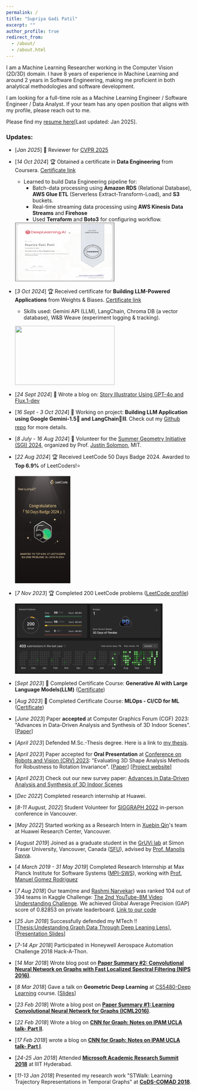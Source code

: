 ```yaml
---
permalink: /
title: "Supriya Gadi Patil"
excerpt: ""
author_profile: true
redirect_from: 
  - /about/
  - /about.html
---
```


<!--I completed a Research-based Master's degree in Computer Science in June 2023 from Simon Fraser University, advised by [Manolis Savva](https://msavva.github.io/).--> <!--I work at the intersection of deep learning, computer vision and graphics. -->
<!--Currently, I am a Research Intern at Huawei Research Center, Vancouver. -->

<!--My research work explores developing and evaluating deep learning models for vision/graphics tasks such as 3D shape and scene understanding.  -->
<!-- the  in the area of 3D indoor scene understanding and my current project focuses on evaluating different deep learning methods for detecting rotated instances of 3D objects in a given scene mesh. -->
<!-- My current work focuses on 3D indoor scene understanding, which includes learning object arrangement in a scene to reconstruct a given scene or generate a new one.  -->

<!--I completed Masters' degree from the [Indian Institute of Technology Hyderabad](http://iith.ac.in/)(IITH), supervised by [Prof. Vineeth N Balasubramanian](https://www.iith.ac.in/~vineethnb/index.html). During this period, I worked on computer vision and graph neural networks.-->

<!--I have completed M.Tech with Research Assistantship from [Indian Institute of Technology Hyderabad](http://iith.ac.in/)(IITH), guided by [Prof. Vineeth N Balasubramanian](https://www.iith.ac.in/~vineethnb/index.html). I work in the area of Computer Vision and Graph Analysis. Specifically, generalizing Deep Learning concepts for graphs i.e. non-Euclidean data. My M.Tech thesis topic was **"Undestanding Graph Data Through Deep Leaning Lens"**\[[Link](http://raiith.iith.ac.in/4093/1/Thesis_Mtech_CS_4093.pdf)\]. I also **write blogs** on my understanding of Geometric Deep Learning papers ([cnnforgraphs.blogspot.in](http://cnnforgraphs.blogspot.in/)). -->

I am a Machine Learning Researcher working in the Computer Vision (2D/3D) domain. I have 8 years of experience in Machine Learning and around 2 years in Software Engineering, making me proficient in both analytical methodologies and software development.

I am looking for a full-time role as a Machine Learning Engineer / Software Engineer / Data Analyst. If your team has any open position that aligns with my profile, please reach out to me. <!--I'd appreciate the opportunity to chat about potential opportunities.-->

<!--Please find my [resume here](https://drive.google.com/file/d/13CRQ-WSPXjU0Yjkzd1YuEWKlNfGaJ10J/view?usp=sharing) \[Last updated: Sept 2023\]. -->
<!--Please find my [resume here](https://drive.google.com/file/d/1roPeUTe5PggRvKeRwFL9XjmbGZY0efHj/view?usp=sharing) \[Last updated: Sept 2023\].-->
<!--I am always open to work on challenging problems from different domains. Please feel free to send me an email([spandhre@sfu.ca](spandhre@sfu.ca)) if you would like to collaborate.-->
<!--Please find my [resume here](https://drive.google.com/file/d/16NRQSndS-SftIu0hmcNP90lVYs0W1kBN/view?usp=sharing) \[Last updated: Sept 2023\].-->
<!--Please find my [resume here](https://drive.google.com/file/d/1cs36ze6wDmGK4Fl3_5Wl4hDt_K_c9RYU/view?usp=sharing)\[Last updated: Sept 2023\].-->
<!--Please find my [resume here](https://drive.google.com/file/d/1YBrM8lDEwBIm_eiDpQnO6IWAQ4dp5wFr/view?usp=sharing)\[Last updated: Oct 2024\].-->
Please find my [resume here](https://drive.google.com/file/d/1Gc-530K1ZoInT03Qdz1UjJlLwDFy6xs2/view?usp=sharing)\[Last updated: Jan 2025\].


### Updates:
* \[*Jan 2025*\] 📝 Reviewer for [CVPR 2025](https://cvpr.thecvf.com/)
* \[*14 Oct 2024*\] 🏆 Obtained a certificate in **Data Engineering** from Coursera. [Certificate link](https://coursera.org/verify/3A28ZCINXBYF)
     * Learned to build Data Engineering pipeline for:
          - Batch-data processing using **Amazon RDS** (Relational Database), **AWS Glue ETL** (Serverless Extract-Transform-Load), and **S3** buckets. 
          - Real-time streaming data processing using **AWS Kinesis Data Streams** and **Firehose**
          - Used **Terraform** and **Boto3** for configuring workflow.


    <!-- 14 Oct 2024-->
    <img src="./files/data_engineering_certificate.png" width="270" height="160"/>
    
    <!-- 22 Nov 2024-->
   <!-- <img src="./files/data_engineering_course2_source_systems.png" width="270" height="160"/> -->
    
    
* \[*3 Oct 2024*\] 🏆 Received certificate for **Building LLM-Powered Applications** from Weights & Biases. [Certificate link](https://www.credential.net/685f326e-cc8c-409c-aa8b-7f76a2325494)
    * Skills used: Gemini API (LLM), LangChain, Chroma DB (a vector database), W&B Weave (experiment logging & tracking).
 
      <!-- 3 Oct 2024-->
  <img src="https://api.accredible.com/v1/frontend/credential_website_embed_image/certificate/117323874" width="270" height="160"/>
  
* \[*24 Sept 2024*\] 🌟 Wrote a blog on: [Story Illustrator Using GPT-4o and Flux.1-dev](https://open.substack.com/pub/supriya27/p/story-illustrator-using-gpt-4o-and?r=3sbxbk&utm_campaign=post&utm_medium=web)
  
* \[*16 Sept - 3 Oct 2024*\] 🚨 Working on project: **Building LLM Application using Google Gemini-1.5🔷 and LangChain🦜⛓️**. Check out my [Github repo](https://github.com/supriya-gdptl/Building_LLM_App) for more details.
  
* \[*8 July - 16 Aug 2024*\] 🌟 Volunteer for the [Summer Geometry Initiative (SGI) 2024](http://sgi.mit.edu/), organized by Prof. [Justin Solomon](http://people.csail.mit.edu/jsolomon/), MIT.
  
* \[*22 Aug 2024*\] 🏆 Received LeetCode 50 Days Badge 2024. Awarded to **Top 6.9%** of LeetCoders!⭐ 
  <!-- 22 Aug 2024-->
  
  <img src="./files/LeetCode_50days_badge.png" width="150" height="290"/>

* \[*7 Nov 2023*\] 🏆 Completed 200 LeetCode problems ([LeetCode profile](https://leetcode.com/supriya27/))
  <!-- 7 Nov 2023-->
  <img src="./files/leetcode_200problem_milestone.png" width="400" height="190"/>

* \[*Sept 2023*\] 🌱 Completed Certificate Course: **Generative AI with Large Language Models(LLM)** ([Certificate](https://coursera.org/share/92686437a3e6cfd9a09221bb64fb366d))
  
* \[*Aug 2023*\] 🌱 Completed Certificate Course: **MLOps - CI/CD for ML** ([Certificate](https://www.credential.net/embed/ddc13172-dc7a-4617-9319-2135cee0193d))

* \[*June 2023*\] Paper **accepted** at Computer Graphics Forum (CGF) 2023: "Advances in Data-Driven Analysis and Synthesis of 3D Indoor Scenes". \[[Paper](https://arxiv.org/abs/2304.03188)\]

* \[*April 2023*\] Defended M.Sc.-Thesis degree. Here is a link to [my thesis](https://summit.sfu.ca/item/36104).

* \[*April 2023*\] Paper accepted for **Oral Presentation** at [Conference on Robots and Vision (CRV) 2023](https://www.computerrobotvision.org/): "Evaluating 3D Shape Analysis Methods for Robustness to Rotation Invariance". \[[Paper](https://arxiv.org/abs/2305.18557)\] \[[Project website](https://supriya-gdptl.github.io/papers/evaluate3d.html)\]

* \[*April 2023*\] Check out our new survey paper: [Advances in Data-Driven Analysis and Synthesis of 3D Indoor Scenes](https://arxiv.org/abs/2304.03188)

* \[*Dec 2022*\] Completed research internship at Huawei.

* \[*8-11 August, 2022*\] Student Volunteer for [SIGGRAPH 2022](https://s2022.siggraph.org/) in-person conference in Vancouver.

* \[*May 2022*\] Started working as a Research Intern in [Xuebin Qin](https://xuebinqin.github.io/)'s team at Huawei Research Center, Vancouver.

* \[*August 2019*\] Joined as a graduate student in the [GrUVi lab](https://gruvi.cs.sfu.ca/) at Simon Fraser University, Vancouver, Canada ([SFU](https://www.sfu.ca/computing.html)), advised by [Prof. Manolis Savva](https://msavva.github.io/).

* \[*4 March 2019 - 31 May 2019*\] Completed Research Internship at Max Planck Institute for Software Systems ([MPI-SWS](https://www.mpi-sws.org/)), working with [Prof. Manuel Gomez Rodriguez](https://people.mpi-sws.org/~manuelgr/)

* \[*7 Aug 2018*\] Our team(me and [Rashmi Narvekar](https://www.linkedin.com/in/rashmi-narvekar-262708110/)) was ranked 104 out of 394 teams in Kaggle Challenge: [The 2nd YouTube-8M Video Understanding Challenge](https://kaggle.com/c/youtube8m-2018). We achieved Global Average Precision (GAP) score of 0.82853 on private leaderboard. [Link to our code](https://github.com/supriya-pandhre/kaggle-youtube8m)

* \[*25 Jun 2018*\] Successfully defended my MTech !! \[[Thesis:Undestanding Graph Data Through Deep Leaning Lens](http://raiith.iith.ac.in/4093/1/Thesis_Mtech_CS_4093.pdf)\], \[[Presentation Slides](https://drive.google.com/file/d/1KQ0bB9yS5cVIG4smhzoEeXVab6dWYKZD/view)\]

* \[*7-14 Apr 2018*\] Participated in Honeywell Aerospace Automation Challenge 2018 Hack-A-Thon.

* \[*14 Mar 2018*\] Wrote blog post on [**Paper Summary #2: Convolutional Neural Network on Graphs with Fast Localized Spectral Filtering (NIPS 2016)**](https://cnnforgraphs.blogspot.in/2018/03/paper-summary-2-convolutional-neural.html).

* \[*8 Mar 2018*\] Gave a talk on **Geometric Deep Learning** at [CS5480-Deep Learning](http://www.iith.ac.in/~vineethnb/teaching.html) course. \[[Slides](https://drive.google.com/file/d/1qHf_eVjcB3jKZdmKhmIy4xn6yugLb1oa/view?usp=sharing)\]

* \[*23 Feb 2018*\] Wrote a blog post on [**Paper Summary #1: Learning Convolutional Neural Network for Graphs (ICML2016)**](https://cnnforgraphs.blogspot.in/2018/02/paper-summary-1-learning-convolutional.html).

* \[*22 Feb 2018*\] Wrote a blog on [**CNN for Graph: Notes on IPAM UCLA talk- Part II**](https://cnnforgraphs.blogspot.in/2018/02/cnn-for-graph-notes-on-ipam-ucla-talk_22.html).

* \[*17 Feb 2018*\] wrote a blog on [**CNN for Graph: Notes on IPAM UCLA talk- Part I**](https://cnnforgraphs.blogspot.in/2018/02/cnn-for-graph-notes-on-ipam-ucla-talk.html).

* \[*24-25 Jan 2018*\] Attended [**Microsoft Academic Research Summit 2018**](https://www.microsoft.com/en-us/research/event/academic-research-summit-2018-a-future-with-ai/) at IIIT Hyderabad.

* \[*11-13 Jan 2018*\] Presented my research work "STWalk: Learning Trajectory Representations in Temporal Graphs" at [**CoDS-COMAD 2018**](http://cods-comad.in/2018/index.html).

